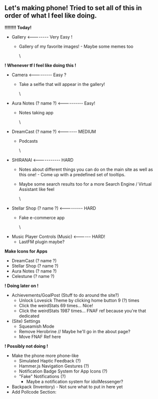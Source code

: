 ## **Let's making phone! Tried to set all of this in order of what I feel like doing.**

**!!!!!!!! Today!**


* Gallery <-------- Very Easy !
  * Gallery of my favorite images! - Maybe some memes too

    \

**! Whenever tf I feel like doing this !**


* Camera <--------- Easy ?
  * Take a selfie that will  appear in the gallery!

    \
* Aura Notes (? name ?) <---------- Easy!
  * Notes taking app

    \
* DreamCast (? name ?) <------- MEDIUM
  * Podcasts

    \
* SHIRANAI <----------- HARD
  * Notes about different things you can do on the main site as well as this one! - Come up with a predefined set of tooltips.
  * Maybe some search results too for a more Search Engine / Virtual Assistant like feel

    \
* Stellar Shop (? name ?) <--------- HARD
  * Fake e-commerce app

    \
* Music Player Controls  (Music) <------ HARD!
  * LastFM plugin maybe?


**Make Icons for Apps**

* DreamCast (? name ?)
* Stellar Shop (? name ?)
* Aura Notes (? name ?)
* Celestune (? name ?)


**! Doing later on !**

* Achievements/GoalPost (Stuff to do around the site?)
  * Unlock Lovesick Theme by clicking home button 9 (?) times
  * Click the weirdStats 69 times... Nice!
  * Click the weirdStats 1987 times... FNAF ref because you're that dedicated
* (Site) Settings
  * Squeamish Mode
  * Remove Herobrine // Maybe he'll go in the about page?
  * Move FNAF Ref here


**! Possibly not doing !**

* Make the phone more phone-like
  * Simulated Haptic Feedback (?)
  * Hammer.js Navigation Gestures (?)
  * Notification Badge System for App Icons (?)
  * "Fake" Notifications (?)
    * Maybe a notification system for idolMessenger?
* Backpack (Inventory) - Not sure what to put in here yet
* Add Pollcode Section:


